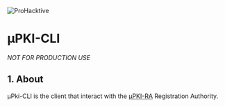 ![ProHacktive](https://prohacktive.io/images/logo_gray.png "uPKI from ProHacktive.io")

# µPKI-CLI
*NOT FOR PRODUCTION USE*

## 1. About
µPki-CLI is the client that interact with the [µPKI-RA](https://github.com/proh4cktive/upki-ra) Registration Authority.